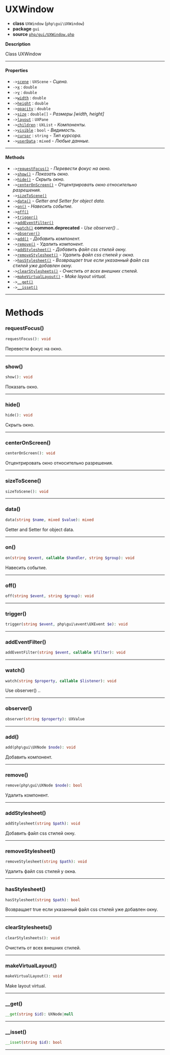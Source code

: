 # UXWindow

- **class** `UXWindow` (`php\gui\UXWindow`)
- **package** `gui`
- **source** [`php/gui/UXWindow.php`](./src/main/resources/JPHP-INF/sdk/php/gui/UXWindow.php)

**Description**

Class UXWindow

---

#### Properties

- `->`[`scene`](#prop-scene) : `UXScene` - _Сцена._
- `->`[`x`](#prop-x) : `double`
- `->`[`y`](#prop-y) : `double`
- `->`[`width`](#prop-width) : `double`
- `->`[`height`](#prop-height) : `double`
- `->`[`opacity`](#prop-opacity) : `double`
- `->`[`size`](#prop-size) : `double[]` - _Размеры [width, height]_
- `->`[`layout`](#prop-layout) : `UXPane`
- `->`[`children`](#prop-children) : `UXList` - _Компоненты._
- `->`[`visible`](#prop-visible) : `bool` - _Видимость._
- `->`[`cursor`](#prop-cursor) : `string` - _Тип курсора._
- `->`[`userData`](#prop-userdata) : `mixed` - _Любые данные._

---

#### Methods

- `->`[`requestFocus()`](#method-requestfocus) - _Перевести фокус на окно._
- `->`[`show()`](#method-show) - _Показать окно._
- `->`[`hide()`](#method-hide) - _Скрыть окно._
- `->`[`centerOnScreen()`](#method-centeronscreen) - _Отцентрировать окно относительно разрешения._
- `->`[`sizeToScene()`](#method-sizetoscene)
- `->`[`data()`](#method-data) - _Getter and Setter for object data._
- `->`[`on()`](#method-on) - _Навесить событие._
- `->`[`off()`](#method-off)
- `->`[`trigger()`](#method-trigger)
- `->`[`addEventFilter()`](#method-addeventfilter)
- `->`[`watch()`](#method-watch) **common.deprecated** - _Use observer() .._
- `->`[`observer()`](#method-observer)
- `->`[`add()`](#method-add) - _Добавить компонент._
- `->`[`remove()`](#method-remove) - _Удалить компонент._
- `->`[`addStylesheet()`](#method-addstylesheet) - _Добавить файл css стилей окну._
- `->`[`removeStylesheet()`](#method-removestylesheet) - _Удалить файл css стилей у окна._
- `->`[`hasStylesheet()`](#method-hasstylesheet) - _Возвращает true если указанный файл css стилей уже добавлен окну._
- `->`[`clearStylesheets()`](#method-clearstylesheets) - _Очистить от всех внешних стилей._
- `->`[`makeVirtualLayout()`](#method-makevirtuallayout) - _Make layout virtual._
- `->`[`__get()`](#method-__get)
- `->`[`__isset()`](#method-__isset)

---
# Methods

<a name="method-requestfocus"></a>

### requestFocus()
```php
requestFocus(): void
```
Перевести фокус на окно.

---

<a name="method-show"></a>

### show()
```php
show(): void
```
Показать окно.

---

<a name="method-hide"></a>

### hide()
```php
hide(): void
```
Скрыть окно.

---

<a name="method-centeronscreen"></a>

### centerOnScreen()
```php
centerOnScreen(): void
```
Отцентрировать окно относительно разрешения.

---

<a name="method-sizetoscene"></a>

### sizeToScene()
```php
sizeToScene(): void
```

---

<a name="method-data"></a>

### data()
```php
data(string $name, mixed $value): mixed
```
Getter and Setter for object data.

---

<a name="method-on"></a>

### on()
```php
on(string $event, callable $handler, string $group): void
```
Навесить событие.

---

<a name="method-off"></a>

### off()
```php
off(string $event, string $group): void
```

---

<a name="method-trigger"></a>

### trigger()
```php
trigger(string $event, php\gui\event\UXEvent $e): void
```

---

<a name="method-addeventfilter"></a>

### addEventFilter()
```php
addEventFilter(string $event, callable $filter): void
```

---

<a name="method-watch"></a>

### watch()
```php
watch(string $property, callable $listener): void
```
Use observer() ..

---

<a name="method-observer"></a>

### observer()
```php
observer(string $property): UXValue
```

---

<a name="method-add"></a>

### add()
```php
add(php\gui\UXNode $node): void
```
Добавить компонент.

---

<a name="method-remove"></a>

### remove()
```php
remove(php\gui\UXNode $node): bool
```
Удалить компонент.

---

<a name="method-addstylesheet"></a>

### addStylesheet()
```php
addStylesheet(string $path): void
```
Добавить файл css стилей окну.

---

<a name="method-removestylesheet"></a>

### removeStylesheet()
```php
removeStylesheet(string $path): void
```
Удалить файл css стилей у окна.

---

<a name="method-hasstylesheet"></a>

### hasStylesheet()
```php
hasStylesheet(string $path): bool
```
Возвращает true если указанный файл css стилей уже добавлен окну.

---

<a name="method-clearstylesheets"></a>

### clearStylesheets()
```php
clearStylesheets(): void
```
Очистить от всех внешних стилей.

---

<a name="method-makevirtuallayout"></a>

### makeVirtualLayout()
```php
makeVirtualLayout(): void
```
Make layout virtual.

---

<a name="method-__get"></a>

### __get()
```php
__get(string $id): UXNode|null
```

---

<a name="method-__isset"></a>

### __isset()
```php
__isset(string $id): bool
```

---
